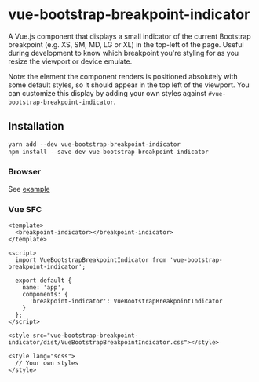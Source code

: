 # vue-bootstrap-breakpoint-indicator

A Vue.js component that displays a small indicator of the current Bootstrap breakpoint (e.g. XS, SM, MD, LG or XL) in the top-left of the page. Useful during development to know which breakpoint you're styling for as you resize the viewport or device emulate.

Note: the element the component renders is positioned absolutely with some default styles, so it should appear in the top left of the viewport. You can customize this display by adding your own styles against `#vue-bootstrap-breakpoint-indicator`.

## Installation

```js
yarn add --dev vue-bootstrap-breakpoint-indicator
npm install --save-dev vue-bootstrap-breakpoint-indicator
```

### Browser

See [example](/examples/demo.html)

### Vue SFC

```vue
<template>
  <breakpoint-indicator></breakpoint-indicator>  
</template>

<script>
  import VueBootstrapBreakpointIndicator from 'vue-bootstrap-breakpoint-indicator';
  
  export default {
    name: 'app',
    components: {
      'breakpoint-indicator': VueBootstrapBreakpointIndicator
    }
  };
</script>

<style src="vue-bootstrap-breakpoint-indicator/dist/VueBootstrapBreakpointIndicator.css"></style>

<style lang="scss">
  // Your own styles
</style>
```
